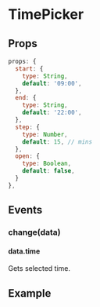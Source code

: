 # TimePicker

## Props

```js
props: {
  start: {
    type: String,
    default: '09:00',
  },
  end: {
    type: String,
    default: '22:00',
  },
  step: {
    type: Number,
    default: 15, // mins
  },
  open: {
    type: Boolean,
    default: false,
  }
},
```

## Events

### change(data)

#### data.time 
Gets selected time.

## Example

